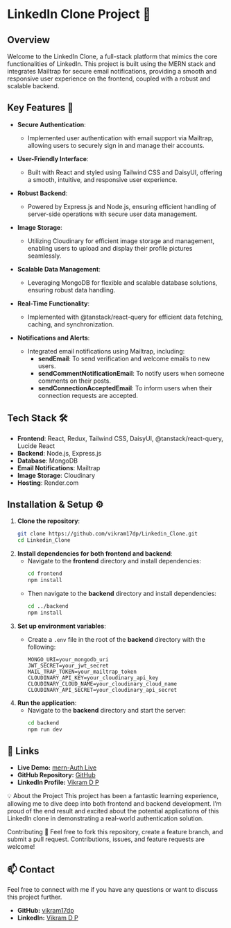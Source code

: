 # LinkedIn Clone Project 🚀

## Overview
Welcome to the LinkedIn Clone, a full-stack platform that mimics the core functionalities of LinkedIn. This project is built using the MERN stack and integrates Mailtrap for secure email notifications, providing a smooth and responsive user experience on the frontend, coupled with a robust and scalable backend.

## Key Features 🔑

- **Secure Authentication**:
  - Implemented user authentication with email support via Mailtrap, allowing users to securely sign in and manage their accounts.

- **User-Friendly Interface**:
  - Built with React and styled using Tailwind CSS and DaisyUI, offering a smooth, intuitive, and responsive user experience.

- **Robust Backend**:
  - Powered by Express.js and Node.js, ensuring efficient handling of server-side operations with secure user data management.

- **Image Storage**:
  - Utilizing Cloudinary for efficient image storage and management, enabling users to upload and display their profile pictures seamlessly.

- **Scalable Data Management**:
  - Leveraging MongoDB for flexible and scalable database solutions, ensuring robust data handling.

- **Real-Time Functionality**:
  - Implemented with @tanstack/react-query for efficient data fetching, caching, and synchronization.

- **Notifications and Alerts**:
  - Integrated email notifications using Mailtrap, including:
    - **sendEmail**: To send verification and welcome emails to new users.
    - **sendCommentNotificationEmail**: To notify users when someone comments on their posts.
    - **sendConnectionAcceptedEmail**: To inform users when their connection requests are accepted.

## Tech Stack 🛠️

- **Frontend**: React, Redux, Tailwind CSS, DaisyUI, @tanstack/react-query, Lucide React
- **Backend**: Node.js, Express.js
- **Database**: MongoDB
- **Email Notifications**: Mailtrap
- **Image Storage**: Cloudinary
- **Hosting**: Render.com

## Installation & Setup ⚙️

1. **Clone the repository**:
   ```bash
   git clone https://github.com/vikram17dp/Linkedin_Clone.git
   cd Linkedin_Clone
2. **Install dependencies for both frontend and backend**:
   - Navigate to the **frontend** directory and install dependencies:
     ```bash
     cd frontend
     npm install
     ```
   - Then navigate to the **backend** directory and install dependencies:
     ```bash
     cd ../backend
     npm install
     ```
3. **Set up environment variables**:
   - Create a `.env` file in the root of the **backend** directory with the following:

     ```env
     MONGO_URI=your_mongodb_uri
     JWT_SECRET=your_jwt_secret
     MAIL_TRAP_TOKEN=your_mailtrap_token
     CLOUDINARY_API_KEY=your_cloudinary_api_key
     CLOUDINARY_CLOUD_NAME=your_cloudinary_cloud_name
     CLOUDINARY_API_SECRET=your_cloudinary_api_secret
     ```
4. **Run the application**:
   - Navigate to the **backend** directory and start the server:
     ```bash
     cd backend
     npm run dev
     ```
## 🔗 Links

- **Live Demo:** [mern-Auth Live](https://linkedin-clone-2.onrender.com/login)
- **GitHub Repository:** [GitHub](https://github.com/vikram17dp/Linkedin_Clone.git)
- **LinkedIn Profile:** [Vikram D P](https://www.linkedin.com/in/vikram-d-p-20053127b/)

💡 About the Project
This project has been a fantastic learning experience, allowing me to dive deep into both frontend and backend development. I’m proud of the end result and excited about the potential applications of this LinkedIn clone in demonstrating a real-world authentication solution.

Contributing 🤝
Feel free to fork this repository, create a feature branch, and submit a pull request. Contributions, issues, and feature requests are welcome!

## 📫 Contact

Feel free to connect with me if you have any questions or want to discuss this project further.

- **GitHub:** [vikram17dp](https://github.com/vikram17dp)
- **LinkedIn:** [Vikram D P](https://www.linkedin.com/in/vikram-d-p-20053127b/)
